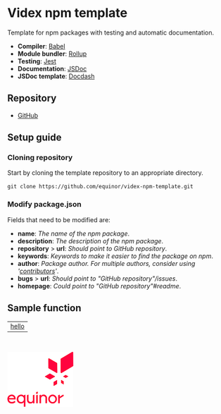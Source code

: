# Videx npm template

Template for npm packages with testing and automatic documentation.

- **Compiler**: [Babel](https://www.npmjs.com/package/@babel/core)
- **Module bundler**: [Rollup](https://www.npmjs.com/package/rollup)
- **Testing**: [Jest](https://www.npmjs.com/package/jest)
- **Documentation**: [JSDoc](https://www.npmjs.com/package/jsdoc)
- **JSDoc template**: [Docdash](https://www.npmjs.com/package/docdash)

## Repository

- [GitHub](https://github.com/equinor/videx-npm-template)

## Setup guide

### Cloning repository

Start by cloning the template repository to an appropriate directory.

```
git clone https://github.com/equinor/videx-npm-template.git
```

### Modify package.json

Fields that need to be modified are:

- **name**: *The name of the npm package*.
- **description**: *The description of the npm package*.
- **repository** > **url**: *Should point to GitHub repository*.
- **keywords**: *Keywords to make it easier to find the package on npm*.
- **author**: *Package author. For multiple authors, consider using '[contributors](https://docs.npmjs.com/files/package.json#people-fields-author-contributors)'*.
- **bugs** > **url**: *Should point to "GitHub repository"/issues*.
- **homepage**: *Could point to "GitHub repository"#readme*.

## Sample function

<table style="width:auto;">
  <tr>
    <td><a href="https://equinor.github.io/videx-math/global.html#clamp">hello</a></td>
  </tr>
</table>

<br/>

![Equinor Logo](images/equinor-logo.png)
